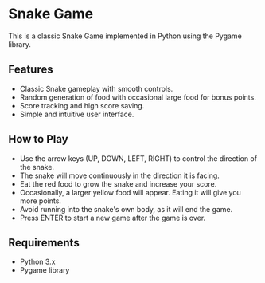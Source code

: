 # Snake Game

This is a classic Snake Game implemented in Python using the Pygame library.

## Features

- Classic Snake gameplay with smooth controls.
- Random generation of food with occasional large food for bonus points.
- Score tracking and high score saving.
- Simple and intuitive user interface.

## How to Play

- Use the arrow keys (UP, DOWN, LEFT, RIGHT) to control the direction of the snake.
- The snake will move continuously in the direction it is facing.
- Eat the red food to grow the snake and increase your score.
- Occasionally, a larger yellow food will appear. Eating it will give you more points.
- Avoid running into the snake's own body, as it will end the game.
- Press ENTER to start a new game after the game is over.

## Requirements

- Python 3.x
- Pygame library
